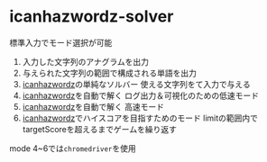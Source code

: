 # icanhazwordz-solver

標準入力でモード選択が可能

1. 入力した文字列のアナグラムを出力
2. 与えられた文字列の範囲で構成される単語を出力
3. [icanhazwordz](https://icanhazwordz.appspot.com/)の単純なソルバー
    使える文字列をて入力で与える
4. [icanhazwordz](https://icanhazwordz.appspot.com/)を自動で解く
    ログ出力＆可視化のための低速モード
5. [icanhazwordz](https://icanhazwordz.appspot.com/)を自動で解く
    高速モード
6. [icanhazwordz](https://icanhazwordz.appspot.com/)でハイスコアを目指すためのモード
    limitの範囲内でtargetScoreを超えるまでゲームを繰り返す

mode 4~6では`chromedriver`を使用
